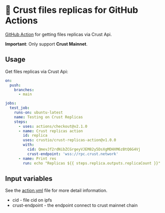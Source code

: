 # 🚀 Crust files replicas for GitHub Actions

[GitHub Action](https://github.com/features/actions) for getting files replicas via Crust Api.

**Important**: Only support **Crust Mainnet**.

## Usage

Get files replicas via Crust Api:

```yaml
on: 
  push:
    branches:
      - main

jobs:
  test_job:
    runs-on: ubuntu-latest
    name: Testing on Crust Replicas
    steps:
      - uses: actions/checkout@v2.1.0
      - name: Crust replicas action
        id: replica
        uses: crustio/crust-replicas-action@v1.0.0
        with:
          cid: QmevJf2rdNibZCGrgeyVJEM82y5DsXgMDHXM6zBtQ6G4Vj
          crust-endpoint: 'wss://rpc.crust.network'
      - name: Print res
        run: echo "Replicas ${{ steps.replica.outputs.replicaCount }}"
```

## Input variables

See the [action.yml](./action.yml) file for more detail information.

* cid - file cid on ipfs
* crust-endpoint - the endpoint connect to crust mainnet chain


